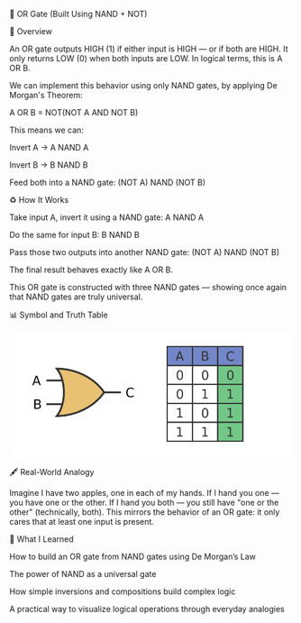 🔌 OR Gate (Built Using NAND + NOT)

🧠 Overview

An OR gate outputs HIGH (1) if either input is HIGH — or if both are HIGH. It only returns LOW (0) when both inputs are LOW. In logical terms, this is A OR B.

We can implement this behavior using only NAND gates, by applying De Morgan's Theorem:

A OR B = NOT(NOT A AND NOT B)

This means we can:

Invert A → A NAND A

Invert B → B NAND B

Feed both into a NAND gate: (NOT A) NAND (NOT B)

♻️ How It Works

Take input A, invert it using a NAND gate: A NAND A

Do the same for input B: B NAND B

Pass those two outputs into another NAND gate: (NOT A) NAND (NOT B)

The final result behaves exactly like A OR B.

This OR gate is constructed with three NAND gates — showing once again that NAND gates are truly universal.

📊 Symbol and Truth Table

![alt text](or-gate.png)

🖋️ Real-World Analogy

Imagine I have two apples, one in each of my hands. If I hand you one — you have one or the other. If I hand you both — you still have "one or the other" (technically, both). This mirrors the behavior of an OR gate: it only cares that at least one input is present.

📄 What I Learned

How to build an OR gate from NAND gates using De Morgan’s Law

The power of NAND as a universal gate

How simple inversions and compositions build complex logic

A practical way to visualize logical operations through everyday analogies
